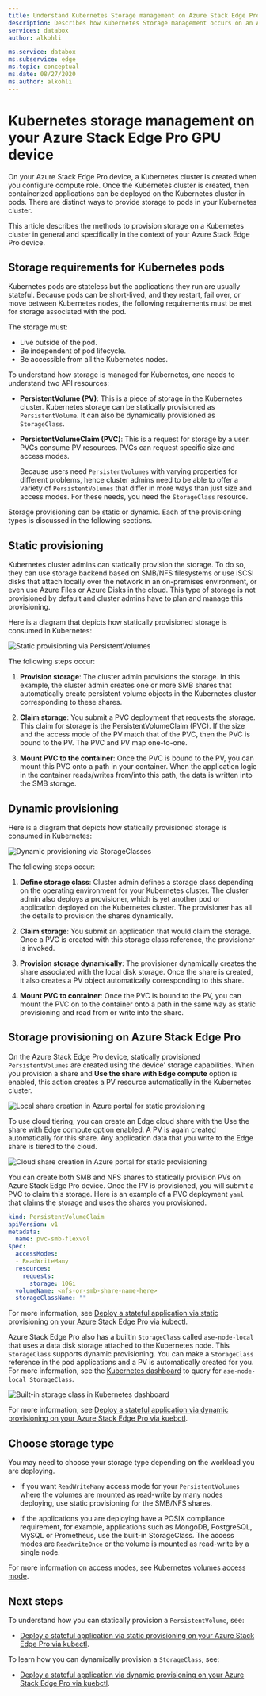 ```yaml
---
title: Understand Kubernetes Storage management on Azure Stack Edge Pro device| Microsoft Docs
description: Describes how Kubernetes Storage management occurs on an Azure Stack Edge Pro device.
services: databox
author: alkohli

ms.service: databox
ms.subservice: edge
ms.topic: conceptual
ms.date: 08/27/2020
ms.author: alkohli
---
```

# Kubernetes storage management on your Azure Stack Edge Pro GPU device

On your Azure Stack Edge Pro device, a Kubernetes cluster is created when you configure compute role. Once the Kubernetes cluster is created, then containerized applications can be deployed on the Kubernetes cluster in pods. There are distinct ways to provide storage to pods in your Kubernetes cluster. 

This article describes the methods to provision storage on a Kubernetes cluster in general and specifically in the context of your Azure Stack Edge Pro device. 

## Storage requirements for Kubernetes pods

Kubernetes pods are stateless but the applications they run are usually stateful. Because pods can be short-lived, and they restart, fail over, or move between Kubernetes nodes, the following requirements must be met for storage associated with the pod. 

The storage must:

- Live outside of the pod.
- Be independent of pod lifecycle.
- Be accessible from all the Kubernetes nodes.

To understand how storage is managed for Kubernetes, one needs to understand two API resources: 

- **PersistentVolume (PV)**: This is a piece of storage in the Kubernetes cluster. Kubernetes storage can be statically provisioned as `PersistentVolume`. It can also be dynamically provisioned as  `StorageClass`.

- **PersistentVolumeClaim (PVC)**: This is a request for storage by a user. PVCs consume PV resources. PVCs can request specific size and access modes. 

    Because users need `PersistentVolumes` with varying properties for different problems, hence cluster admins need to be able to offer a variety of `PersistentVolumes` that differ in more ways than just size and access modes. For these needs, you need the `StorageClass` resource.

Storage provisioning can be static or dynamic. Each of the provisioning types is discussed in the following sections.

## Static provisioning

Kubernetes cluster admins can statically provision the storage. To do so, they can use storage backend based on SMB/NFS filesystems or use iSCSI disks that attach locally over the network in an on-premises environment, or even use Azure Files or Azure Disks in the cloud. This type of storage is not provisioned by default and cluster admins have to plan and manage this provisioning. 
 
Here is a diagram that depicts how statically provisioned storage is consumed in Kubernetes: 

![Static provisioning via PersistentVolumes](./media/azure-stack-edge-gpu-kubernetes-storage/static-provisioning-persistent-volumes-1.png)

The following steps occur: 

1. **Provision storage**: The cluster admin provisions the storage. In this example, the cluster admin creates one or more SMB shares that automatically create persistent volume objects in the Kubernetes cluster corresponding to these shares. 

1. **Claim storage**: You submit a PVC deployment that requests the storage. This claim for storage is the PersistentVolumeClaim (PVC). If the size and the access mode of the PV match that of the PVC, then the PVC is bound to the PV. The PVC and PV map one-to-one.

1. **Mount PVC to the container**: Once the PVC is bound to the PV, you can mount this PVC onto a path in your container. When the application logic in the container reads/writes from/into this path, the data is written into the SMB storage.
 

## Dynamic provisioning

Here is a diagram that depicts how statically provisioned storage is consumed in Kubernetes: 

![Dynamic provisioning via StorageClasses](./media/azure-stack-edge-gpu-kubernetes-storage/dynamic-provisioning-storage-classes-1.png)

The following steps occur: 

1. **Define storage class**: Cluster admin defines a storage class depending on the operating environment for your Kubernetes cluster. The cluster admin also deploys a provisioner, which is yet another pod or application deployed on the Kubernetes cluster. The provisioner has all the details to provision the shares dynamically.  

1. **Claim storage**: You submit an application that would claim the storage. Once a PVC is created with this storage class reference, the provisioner is invoked. 

1. **Provision storage dynamically**: The provisioner dynamically creates the share associated with the local disk storage. Once the share is created, it also creates a PV object automatically corresponding to this share.

1. **Mount PVC to container**: Once the PVC is bound to the PV, you can mount the PVC on to the container onto a path in the same way as static provisioning and read from or write into the share.


## Storage provisioning on Azure Stack Edge Pro

On the Azure Stack Edge Pro device, statically provisioned `PersistentVolumes` are created using the device' storage capabilities. When you provision a share and **Use the share with Edge compute** option is enabled, this action creates a PV resource automatically in the Kubernetes cluster.

![Local share creation in Azure portal for static provisioning](./media/azure-stack-edge-gpu-kubernetes-storage/static-provisioning-azure-portal-2.png)

To use cloud tiering, you can create an Edge cloud share with the Use the share with Edge compute option enabled. A PV is again created automatically for this share. Any application data that you write to the Edge share is tiered to the cloud. 

![Cloud share creation in Azure portal for static provisioning](./media/azure-stack-edge-gpu-kubernetes-storage/static-provisioning-azure-portal-1.png)

You can create both SMB and NFS shares to statically provision PVs on Azure Stack Edge Pro device. Once the PV is provisioned, you will submit a PVC to claim this storage. Here is an example of a PVC deployment `yaml` that claims the storage and uses the shares you provisioned.


```yml
kind: PersistentVolumeClaim 
apiVersion: v1 
metadata: 
  name: pvc-smb-flexvol 
spec: 
  accessModes: 
  - ReadWriteMany 
  resources: 
    requests: 
      storage: 10Gi 
  volumeName: <nfs-or-smb-share-name-here> 
  storageClassName: ""
```

For more information, see [Deploy a stateful application via static provisioning on your Azure Stack Edge Pro via kubectl](azure-stack-edge-gpu-deploy-stateful-application-static-provision-kubernetes.md).

Azure Stack Edge Pro also has a builtin `StorageClass` called `ase-node-local` that uses a data disk storage attached to the Kubernetes node. This `StorageClass` supports dynamic provisioning. You can make a `StorageClass` reference in the pod applications and a PV is automatically created for you. For more information, see the [Kubernetes dashboard](azure-stack-edge-gpu-monitor-kubernetes-dashboard.md) to query for `ase-node-local StorageClass`.

![Built-in storage class in Kubernetes dashboard](./media/azure-stack-edge-gpu-kubernetes-storage/dynamic-provisioning-builtin-storage-class-1.png)

For more information, see [Deploy a stateful application via dynamic provisioning on your Azure Stack Edge Pro via kuebctl](azure-stack-edge-gpu-deploy-stateful-application-dynamic-provision-kubernetes.md).

## Choose storage type

You may need to choose your storage type depending on the workload you are deploying. 

- If you want `ReadWriteMany` access mode for your `PersistentVolumes` where the volumes are mounted as read-write by many nodes deploying, use static provisioning for the SMB/NFS shares.

- If the applications you are deploying have a POSIX compliance requirement, for example, applications such as MongoDB, PostgreSQL, MySQL or Prometheus, use the built-in StorageClass. The access modes are `ReadWriteOnce` or the volume is mounted as read-write by a single node. 


For more information on access modes, see [Kubernetes volumes access mode](https://kubernetes.io/docs/concepts/storage/persistent-volumes/#access-modes).


## Next steps

To understand how you can statically provision a `PersistentVolume`, see:

- [Deploy a stateful application via static provisioning on your Azure Stack Edge Pro via kubectl](azure-stack-edge-gpu-deploy-stateful-application-static-provision-kubernetes.md).

To learn how  you can dynamically provision a `StorageClass`, see:

- [Deploy a stateful application via dynamic provisioning on your Azure Stack Edge Pro via kuebctl](azure-stack-edge-gpu-deploy-stateful-application-dynamic-provision-kubernetes.md).
